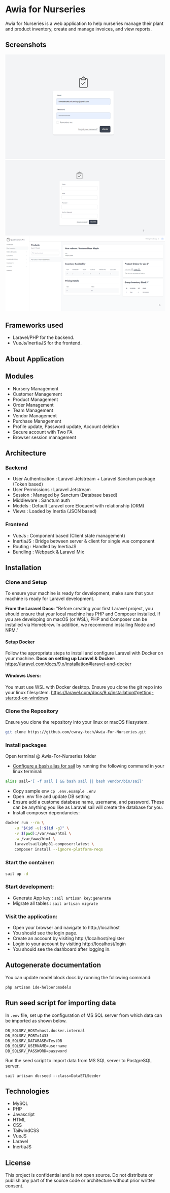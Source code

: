 # Awia for Nurseries

Awia for Nurseries is a web application to help nurseries manage their plant and product inventory, create and manage invoices, and view reports.

## Screenshots

![Login Screen](./.screenshots/login.png)
![registration page](./.screenshots/registration.png)
![view inventory](./.screenshots/view-inventory.png)

## Frameworks used

-   Laravel/PHP for the backend.
-   VueJs/InertiaJS for the frontend.

## About Application

## Modules

-   Nursery Management
-   Customer Management
-   Product Management
-   Order Management
-   Team Management
-   Vendor Management
-   Purchase Management
-   Profile update, Password update, Account deletion
-   Secure account with Two FA
-   Browser session management

## Architecture

### Backend

-   User Authentication : Laravel Jetstream + Laravel Sanctum package (Token based)
-   User Permissions : Laravel Jetstream
-   Session : Managed by Sanctum (Database based)
-   Middleware : Sanctum auth
-   Models : Default Laravel core Eloquent with relationship (ORM)
-   Views : Loaded by Inertia (JSON based)

### Frontend

-   VueJs : Component based (Client state management)
-   InertiaJS : Bridge between server & client for single vue component
-   Routing : Handled by InertiaJS
-   Bundling : Webpack & Laravel Mix

## Installation

### Clone and Setup

To ensure your machine is ready for development, make sure that your machine is ready for Laravel development.

**From the Laravel Docs:**
"Before creating your first Laravel project, you should ensure that your local machine has PHP and Composer installed. If you are developing on macOS (or WSL), PHP and Composer can be installed via Homebrew. In addition, we recommend installing Node and NPM."

#### **Setup Docker**

Follow the appropriate steps to install and configure Laravel with Docker on your machine.
**Docs on setting up Laravel & Docker:**
https://laravel.com/docs/9.x/installation#laravel-and-docker

#### **Windows Users:**

You must use WSL with Docker desktop. Ensure you clone the git repo into your linux filesystem.
https://laravel.com/docs/9.x/installation#getting-started-on-windows

### Clone the Repository

Ensure you clone the repository into your linux or macOS filesystem.

```bash
git clone https://github.com/cwray-tech/Awia-For-Nurseries.git
```

### Install packages

Open terminal @ Awia-For-Nurseries folder

-   [Configure a bash alias for sail](https://laravel.com/docs/9.x/sail#configuring-a-bash-alias) by running the following command in your linux terminal:

```bash
alias sail='[ -f sail ] && bash sail || bash vendor/bin/sail'
```

-   Copy sample env `cp .env.example .env`
-   Open .env file and update DB setting
-   Ensure add a custome database name, username, and password.
    These can be anything you like as Laravel sail will create the database for you.
-   Install composer dependancies:

```bash
docker run --rm \
    -u "$(id -u):$(id -g)" \
    -v $(pwd):/var/www/html \
    -w /var/www/html \
    laravelsail/php81-composer:latest \
    composer install --ignore-platform-reqs
```

### Start the container:

```bash
sail up -d
```

### Start development:

-   Generate App key : `sail artisan key:generate`
-   Migrate all tables : `sail artisan migrate`

### Visit the application:

-   Open your browser and navigate to http://localhost
-   You should see the login page.
-   Create an account by visiting http://localhost/register
-   Login to your account by visiting http://localhost/login
-   You should see the dashboard after logging in.

## Autogenerate documentation

You can update model block docs by running the following command:

```shell
php artisan ide-helper:models
```

## Run seed script for importing data

In `.env` file, set up the configuration of MS SQL server from which data can be imported as shown below.

```
DB_SQLSRV_HOST=host.docker.internal
DB_SQLSRV_PORT=1433
DB_SQLSRV_DATABASE=TestDB
DB_SQLSRV_USERNAME=username
DB_SQLSRV_PASSWORD=password
```

Run the seed script to import data from MS SQL server to PostgreSQL server.

```
sail artisan db:seed --class=DataETLSeeder
```

## Technologies

-   MySQL
-   PHP
-   Javascript
-   HTML
-   CSS
-   TailwindCSS
-   VueJS
-   Laravel
-   InertiaJS

## License

This project is confidential and is not open source. Do not distribute or publish any part of the source code or architecture without prior written consent.

